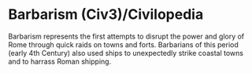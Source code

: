 # Barbarism (Civ3)/Civilopedia

Barbarism represents the first attempts to disrupt the power and glory of Rome through quick raids on towns and forts. Barbarians of this period (early 4th Century) also used ships to unexpectedly strike coastal towns and to harrass Roman shipping.